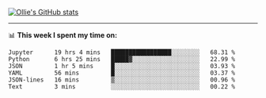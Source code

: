 <!--
**icedpanda/icedpanda** is a ✨ _special_ ✨ repository because its `README.md` (this file) appears on your GitHub profile.

Here are some ideas to get you started:

- 🔭 I’m currently working on ...
- 🌱 I’m currently learning ...
- 👯 I’m looking to collaborate on ...
- 🤔 I’m looking for help with ...
- 💬 Ask me about ...
- 📫 How to reach me: ...
- 😄 Pronouns: ...
- ⚡ Fun fact: ...
-->
[![Ollie's GitHub stats](https://github-readme-stats-icedpanda.vercel.app/api?username=icedpanda&count_private=true&show_icons=true)](https://github.com/icedpanda)

---
📊 **This week I spent my time on:**
<!--START_SECTION:waka-->

```text
Jupyter      19 hrs 4 mins   █████████████████░░░░░░░░   68.31 %
Python       6 hrs 25 mins   █████▓░░░░░░░░░░░░░░░░░░░   22.99 %
JSON         1 hr 5 mins     █░░░░░░░░░░░░░░░░░░░░░░░░   03.93 %
YAML         56 mins         █░░░░░░░░░░░░░░░░░░░░░░░░   03.37 %
JSON-lines   16 mins         ▒░░░░░░░░░░░░░░░░░░░░░░░░   00.96 %
Text         3 mins          ░░░░░░░░░░░░░░░░░░░░░░░░░   00.22 %
```

<!--END_SECTION:waka-->
